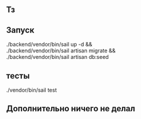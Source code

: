 ## Тз

## Запуск

./backend/vendor/bin/sail up -d && \
./backend/vendor/bin/sail artisan migrate && \
./backend/vendor/bin/sail artisan db:seed

## тесты
./vendor/bin/sail test

## Дополнительно ничего не делал

